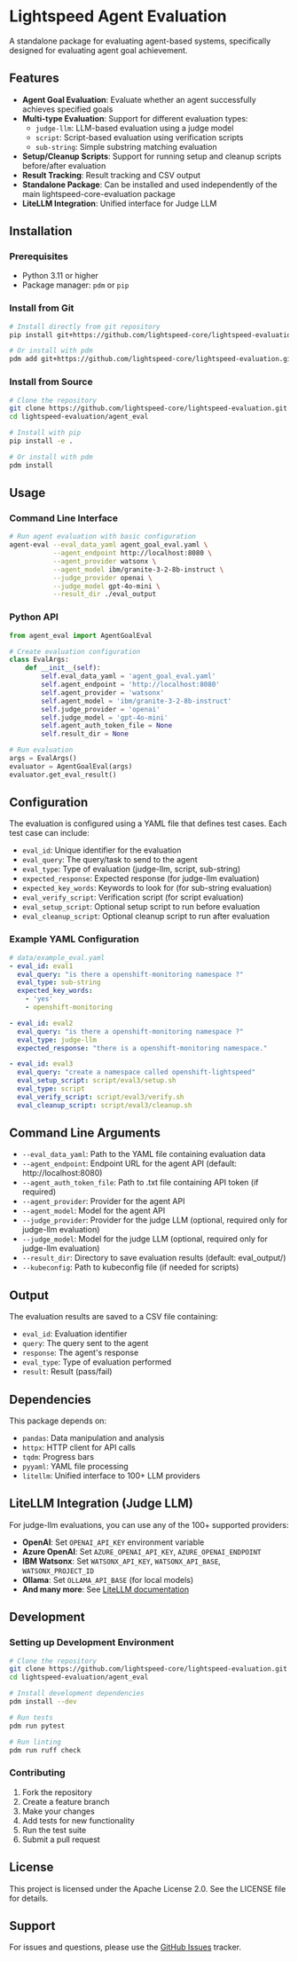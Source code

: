 # Lightspeed Agent Evaluation

A standalone package for evaluating agent-based systems, specifically designed for evaluating agent goal achievement.

## Features

- **Agent Goal Evaluation**: Evaluate whether an agent successfully achieves specified goals
- **Multi-type Evaluation**: Support for different evaluation types:
  - `judge-llm`: LLM-based evaluation using a judge model
  - `script`: Script-based evaluation using verification scripts
  - `sub-string`: Simple substring matching evaluation
- **Setup/Cleanup Scripts**: Support for running setup and cleanup scripts before/after evaluation
- **Result Tracking**: Result tracking and CSV output
- **Standalone Package**: Can be installed and used independently of the main lightspeed-core-evaluation package
- **LiteLLM Integration**: Unified interface for Judge LLM

## Installation

### Prerequisites

- Python 3.11 or higher
- Package manager: `pdm` or `pip`

### Install from Git

```bash
# Install directly from git repository
pip install git+https://github.com/lightspeed-core/lightspeed-evaluation.git#subdirectory=agent_eval

# Or install with pdm
pdm add git+https://github.com/lightspeed-core/lightspeed-evaluation.git#subdirectory=agent_eval
```

### Install from Source

```bash
# Clone the repository
git clone https://github.com/lightspeed-core/lightspeed-evaluation.git
cd lightspeed-evaluation/agent_eval

# Install with pip
pip install -e .

# Or install with pdm
pdm install
```

## Usage

### Command Line Interface

```bash
# Run agent evaluation with basic configuration
agent-eval --eval_data_yaml agent_goal_eval.yaml \
           --agent_endpoint http://localhost:8080 \
           --agent_provider watsonx \
           --agent_model ibm/granite-3-2-8b-instruct \
           --judge_provider openai \
           --judge_model gpt-4o-mini \
           --result_dir ./eval_output
```

### Python API

```python
from agent_eval import AgentGoalEval

# Create evaluation configuration
class EvalArgs:
    def __init__(self):
        self.eval_data_yaml = 'agent_goal_eval.yaml'
        self.agent_endpoint = 'http://localhost:8080'
        self.agent_provider = 'watsonx'
        self.agent_model = 'ibm/granite-3-2-8b-instruct'
        self.judge_provider = 'openai'
        self.judge_model = 'gpt-4o-mini'
        self.agent_auth_token_file = None
        self.result_dir = None

# Run evaluation
args = EvalArgs()
evaluator = AgentGoalEval(args)
evaluator.get_eval_result()
```

## Configuration

The evaluation is configured using a YAML file that defines test cases. Each test case can include:

- `eval_id`: Unique identifier for the evaluation
- `eval_query`: The query/task to send to the agent
- `eval_type`: Type of evaluation (judge-llm, script, sub-string)
- `expected_response`: Expected response (for judge-llm evaluation)
- `expected_key_words`: Keywords to look for (for sub-string evaluation)
- `eval_verify_script`: Verification script (for script evaluation)
- `eval_setup_script`: Optional setup script to run before evaluation
- `eval_cleanup_script`: Optional cleanup script to run after evaluation

### Example YAML Configuration

```yaml
# data/example_eval.yaml
- eval_id: eval1
  eval_query: "is there a openshift-monitoring namespace ?"
  eval_type: sub-string
  expected_key_words:
    - 'yes'
    - openshift-monitoring

- eval_id: eval2
  eval_query: "is there a openshift-monitoring namespace ?"
  eval_type: judge-llm
  expected_response: "there is a openshift-monitoring namespace."

- eval_id: eval3
  eval_query: "create a namespace called openshift-lightspeed"
  eval_setup_script: script/eval3/setup.sh
  eval_type: script
  eval_verify_script: script/eval3/verify.sh
  eval_cleanup_script: script/eval3/cleanup.sh
```

## Command Line Arguments

- `--eval_data_yaml`: Path to the YAML file containing evaluation data
- `--agent_endpoint`: Endpoint URL for the agent API (default: http://localhost:8080)
- `--agent_auth_token_file`: Path to .txt file containing API token (if required)
- `--agent_provider`: Provider for the agent API
- `--agent_model`: Model for the agent API
- `--judge_provider`: Provider for the judge LLM (optional, required only for judge-llm evaluation)
- `--judge_model`: Model for the judge LLM (optional, required only for judge-llm evaluation)
- `--result_dir`: Directory to save evaluation results (default: eval_output/)
- `--kubeconfig`: Path to kubeconfig file (if needed for scripts)

## Output

The evaluation results are saved to a CSV file containing:
- `eval_id`: Evaluation identifier
- `query`: The query sent to the agent
- `response`: The agent's response
- `eval_type`: Type of evaluation performed
- `result`: Result (pass/fail)

## Dependencies

This package depends on:
- `pandas`: Data manipulation and analysis
- `httpx`: HTTP client for API calls
- `tqdm`: Progress bars
- `pyyaml`: YAML file processing
- `litellm`: Unified interface to 100+ LLM providers

## LiteLLM Integration (Judge LLM)

For judge-llm evaluations, you can use any of the 100+ supported providers:

- **OpenAI**: Set `OPENAI_API_KEY` environment variable
- **Azure OpenAI**: Set `AZURE_OPENAI_API_KEY`, `AZURE_OPENAI_ENDPOINT`
- **IBM Watsonx**: Set `WATSONX_API_KEY`, `WATSONX_API_BASE`, `WATSONX_PROJECT_ID`
- **Ollama**: Set `OLLAMA_API_BASE` (for local models)
- **And many more**: See [LiteLLM documentation](https://docs.litellm.ai/docs/providers)

## Development

### Setting up Development Environment

```bash
# Clone the repository
git clone https://github.com/lightspeed-core/lightspeed-evaluation.git
cd lightspeed-evaluation/agent_eval

# Install development dependencies
pdm install --dev

# Run tests
pdm run pytest

# Run linting
pdm run ruff check
```

### Contributing

1. Fork the repository
2. Create a feature branch
3. Make your changes
4. Add tests for new functionality
5. Run the test suite
6. Submit a pull request

## License

This project is licensed under the Apache License 2.0. See the LICENSE file for details.

## Support

For issues and questions, please use the [GitHub Issues](https://github.com/lightspeed-core/lightspeed-evaluation/issues) tracker. 